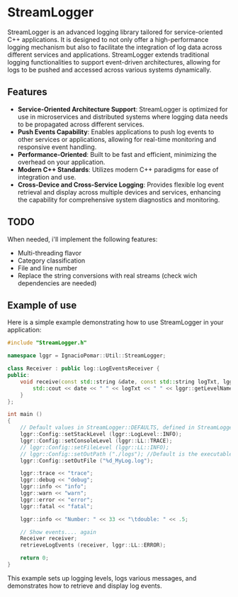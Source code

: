 # StreamLogger

StreamLogger is an advanced logging library tailored for service-oriented C++ applications. It is designed to not only offer a high-performance logging mechanism but also to facilitate the integration of log data across different services and applications.
StreamLogger extends traditional logging functionalities to support event-driven architectures, allowing for logs to be pushed and accessed across various systems dynamically.

## Features

- **Service-Oriented Architecture Support**: StreamLogger is optimized for use in microservices and distributed systems where logging data needs to be propagated across different services.
- **Push Events Capability**: Enables applications to push log events to other services or applications, allowing for real-time monitoring and responsive event handling.
- **Performance-Oriented**: Built to be fast and efficient, minimizing the overhead on your application.
- **Modern C++ Standards**: Utilizes modern C++ paradigms for ease of integration and use.
- **Cross-Device and Cross-Service Logging**: Provides flexible log event retrieval and display across multiple devices and services, enhancing the capability for comprehensive system diagnostics and monitoring.

## TODO
When needed, i'll implement the following features:
- Multi-threading flavor
- Category classification
- File and line number
- Replace the string conversions with real streams (check wich dependencies are needed)

## Example of use

Here is a simple example demonstrating how to use StreamLogger in your application:

```cpp
#include "StreamLogger.h"

namespace lggr = IgnacioPomar::Util::StreamLogger;

class Receiver : public log::LogEventsReceiver {
public:
    void receive(const std::string &date, const std::string logTxt, lggr::LogLevel logLevel) {
        std::cout << date << " " << logTxt << " " << lggr::getLevelName(logLevel) << std::endl;
    }
};

int main ()
{
	// Default values in StreamLogger::DEFAULTS, defined in StreamLoggerConsts.h
	lggr::Config::setStackLevel (lggr::LogLevel::INFO);
	lggr::Config::setConsoleLevel (lggr::LL::TRACE);
	// lggr::Config::setFileLevel (lggr::LL::INFO);
	// lggr::Config::setOutPath ("./logs"); //Default is the executable path
	lggr::Config::setOutFile ("%d_MyLog.log");

	lggr::trace << "trace";
	lggr::debug << "debug";
	lggr::info << "info";
	lggr::warn << "warn";
	lggr::error << "error";
	lggr::fatal << "fatal";

	lggr::info << "Number: " << 33 << "\tdouble: " << .5;

	// Show events.... again
	Receiver receiver;
	retrieveLogEvents (receiver, lggr::LL::ERROR);

	return 0;
}
```
This example sets up logging levels, logs various messages, and demonstrates how to retrieve and display log events.
